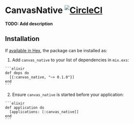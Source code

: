 # CanvasNative [![CircleCI](https://circleci.com/gh/usecanvas/canvas-native-ex.svg?style=svg)](https://circleci.com/gh/usecanvas/canvas-native-ex)

**TODO: Add description**

## Installation

If [available in Hex](https://hex.pm/docs/publish), the package can be installed as:

  1. Add `canvas_native` to your list of dependencies in `mix.exs`:

    ```elixir
    def deps do
      [{:canvas_native, "~> 0.1.0"}]
    end
    ```

  2. Ensure `canvas_native` is started before your application:

    ```elixir
    def application do
      [applications: [:canvas_native]]
    end
    ```
